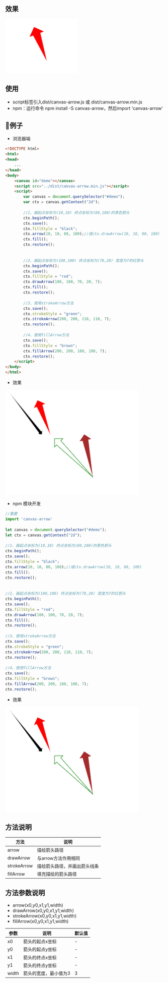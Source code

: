 ## 效果
<img src="https://raw.githubusercontent.com/destiny-wenlun/canvas-arrow/master/img/demo2.png"  />

## 使用
* script标签引入dist/canvas-arrow.js 或 dist/canvas-arrow.min.js
* npm：运行命令 npm install -S canvas-arrow，然后import 'canvas-arrow'

## 🌰例子
* 浏览器端
```html
<!DOCTYPE html>
<html>
<head>
    ...
</head>
<body>
    <canvas id="demo"></canvas>
    <script src="../dist/canvas-arrow.min.js"></script>
    <script>
        var canvas = document.querySelector("#demo");
        var ctx = canvas.getContext("2d");

        //1、画起点坐标为(10,10) 终点坐标为(80,100)的黑色箭头
        ctx.beginPath();
        ctx.save();
        ctx.fillStyle = "black";
        ctx.arrow(10, 10, 80, 100);//或ctx.drawArrow(10, 10, 80, 100)
        ctx.fill();
        ctx.restore();


        //2、画起点坐标为(100,100) 终点坐标为(70,20) 宽度为7的红箭头
        ctx.beginPath();
        ctx.save();
        ctx.fillStyle = "red";
        ctx.drawArrow(100, 100, 70, 20, 7);
        ctx.fill();
        ctx.restore();

        //3、使用strokeArrow方法
        ctx.save();
        ctx.strokeStyle = "green";
        ctx.strokeArrow(200, 200, 110, 110, 7);
        ctx.restore();

        //4、使用fillArrow方法
        ctx.save();
        ctx.fillStyle = "brown";
        ctx.fillArrow(200, 200, 180, 100, 7);
        ctx.restore();
    </script>
</body>
</html>
```
* 效果  
<img src="https://raw.githubusercontent.com/destiny-wenlun/canvas-arrow/master/img/demo3.png"  />

* npm 模块开发
```javascript
//重要
import 'canvas-arrow'

let canvas = document.querySelector("#demo");
let ctx = canvas.getContext("2d");

//1、画起点坐标为(10,10) 终点坐标为(80,100)的黑色箭头
ctx.beginPath();
ctx.save();
ctx.fillStyle = "black";
ctx.arrow(10, 10, 80, 100);//或ctx.drawArrow(10, 10, 80, 100)
ctx.fill();
ctx.restore();


//2、画起点坐标为(100,100) 终点坐标为(70,20) 宽度为7的红箭头
ctx.beginPath();
ctx.save();
ctx.fillStyle = "red";
ctx.drawArrow(100, 100, 70, 20, 7);
ctx.fill();
ctx.restore();

//3、使用strokeArrow方法
ctx.save();
ctx.strokeStyle = "green";
ctx.strokeArrow(200, 200, 110, 110, 7);
ctx.restore();

//4、使用fillArrow方法
ctx.save();
ctx.fillStyle = "brown";
ctx.fillArrow(200, 200, 180, 100, 7);
ctx.restore();
```
* 效果  
<img src="https://raw.githubusercontent.com/destiny-wenlun/canvas-arrow/master/img/demo3.png"  />

## 方法说明
|方法|说明|
|-|-|
|arrow|描绘箭头路径|
|drawArrow|与arrow方法作用相同|
|strokeArrow|描绘箭头路径，并画出箭头线条|
|fillArrow|填充描绘的箭头路径|

## 方法参数说明
* arrow(x0,y0,x1,y1,width)  
* drawArrow(x0,y0,x1,y1,width)  
* strokeArrow(x0,y0,x1,y1,width)  
* fillArrow(x0,y0,x1,y1,width)  

|参数|说明|默认值|
|-|-|-|
|x0|箭头的起点x坐标|-|
|y0|箭头的起点y坐标|-|
|x1|箭头的终点x坐标|-|
|y1|箭头的终点y坐标|-|
|width|箭头的宽度，最小值为3|3|
